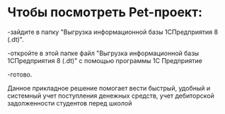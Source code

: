 # Чтобы посмотреть Pet-проект:


-зайдите в папку "Выгрузка информационной базы 1СПредприятия 8 (.dt)".

-откройте в этой папке файл "Выгрузка информационной базы 1СПредприятия 8 (.dt)" с помощью программы 1С Предприятие

-готово.

Данное прикладное решение помогает вести быстрый, удобный и системный учет поступления денежных средств,  учет дебиторской задолженности студентов перед школой
